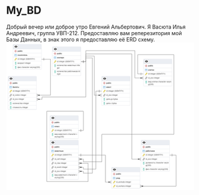 # My_BD

Добрый вечер или доброе утро Евгений Альбертович. Я Васюта Илья Андреевич, группа УВП-212. Предоставляю вам реперезитория мой Базы Данных, в знак этого я предоставляю её ERD схему.![alt text](ERD.png)